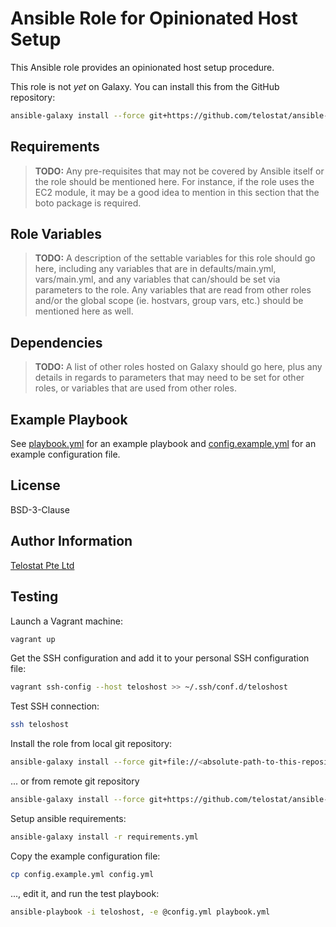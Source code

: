 # Ansible Role for Opinionated Host Setup

This Ansible role provides an opinionated host setup procedure.

This role is not *yet* on Galaxy. You can install this from the GitHub
repository:

```sh
ansible-galaxy install --force git+https://github.com/telostat/ansible-role-teloshost
```

## Requirements

> **TODO:** Any pre-requisites that may not be covered by Ansible itself or the
> role should be mentioned here. For instance, if the role uses the EC2 module,
> it may be a good idea to mention in this section that the boto package is
> required.

## Role Variables

> **TODO:** A description of the settable variables for this role should go
> here, including any variables that are in defaults/main.yml, vars/main.yml,
> and any variables that can/should be set via parameters to the role. Any
> variables that are read from other roles and/or the global scope (ie.
> hostvars, group vars, etc.) should be mentioned here as well.

## Dependencies

> **TODO:** A list of other roles hosted on Galaxy should go here, plus any
> details in regards to parameters that may need to be set for other roles, or
> variables that are used from other roles.

## Example Playbook

See [playbook.yml](./playbook.yml) for an example playbook and
[config.example.yml](./config.example.yml) for an example configuration file.

## License

BSD-3-Clause

## Author Information

[Telostat Pte Ltd](https://www.telostat.com)

## Testing

Launch a Vagrant machine:

```sh
vagrant up
```

Get the SSH configuration and add it to your personal SSH configuration file:

```sh
vagrant ssh-config --host teloshost >> ~/.ssh/conf.d/teloshost
```

Test SSH connection:

```sh
ssh teloshost
```

Install the role from local git repository:

```sh
ansible-galaxy install --force git+file://<absolute-path-to-this-repository>
```

... or from remote git repository

```sh
ansible-galaxy install --force git+https://github.com/telostat/ansible-role-teloshost
```

Setup ansible requirements:

```sh
ansible-galaxy install -r requirements.yml
```

Copy the example configuration file:

```sh
cp config.example.yml config.yml
```

..., edit it, and run the test playbook:

```sh
ansible-playbook -i teloshost, -e @config.yml playbook.yml
```
